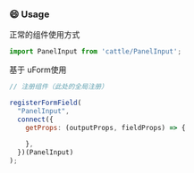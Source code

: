 ### :smile: Usage

正常的组件使用方式

```js
import PanelInput from 'cattle/PanelInput';
```

基于 uForm使用

```js
// 注册组件（此处的全局注册）

registerFormField(
  "PanelInput",
  connect({
    getProps: (outputProps, fieldProps) => {
      
    },
  })(PanelInput)
);
```

<!-- PROPS -->
